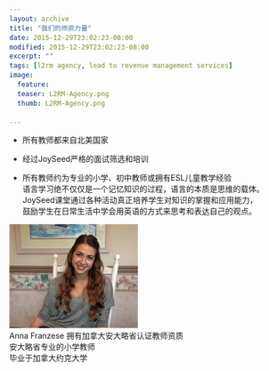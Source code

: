 ```yaml
---
layout: archive
title: "我们的师资力量"
date: 2015-12-29T23:02:23-08:00
modified: 2015-12-29T23:02:23-08:00
excerpt: ""
tags: [l2rm agency, lead to revenue management services]
image:
  feature:
  teaser: L2RM-Agency.png
  thumb: L2RM-Agency.png

---
```


* 所有教师都来自北美国家    <br/>

* 经过JoySeed严格的面试筛选和培训    <br/>

* 所有教师约为专业的小学、初中教师或拥有ESL儿童教学经验           <br/>
  语言学习绝不仅仅是一个记忆知识的过程，语言的本质是思维的载体。  <br/>      JoySeed课堂通过各种活动真正培养学生对知识的掌握和应用能力，     <br/>
  鼓励学生在日常生活中学会用英语的方式来思考和表达自己的观点。    <br/>
  
<div align="left">
<img src="../images/anna.jpg"  alt="class teacher"/>
</div>
 Anna Franzese
 拥有加拿大安大略省认证教师资质    <br/>
 安大略省专业的小学教师    <br/>
 毕业于加拿大约克大学
